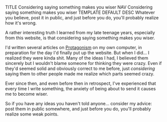 TITLE Considering saying something makes you wiser
NAV Considering saying something makes you wiser
TEMPLATE DEFAULT
DESC Whatever you believe, post it in public, and just before you do, you'll probably realize how it's wrong.

A rather interesting truth I learned from my late teenage years, especially from this website, is that considering saying something makes you wiser.

I'd written several articles on [Protagonism](/protagonism/) on my own computer, in preparation for the day I'd finally put up the website. But when I did... I realized they were kinda shit. Many of the ideas I had, I believed them sincerely but I wouldn't blame someone for thinking they were crazy. Even if they'd seemed solid and obviously correct to me before, just *considering* saying them to other people made me realize which parts seemed crazy.

Ever since then, and even before then in retrospect, I've experienced that every time I write something, the anxiety of being about to send it causes me to become wiser.

So if you have any ideas you haven't told anyone... consider my advice: post them in public somewhere, and just before you do, you'll probably realize some weak points.
